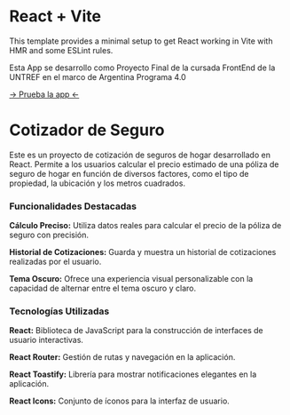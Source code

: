 # React + Vite

This template provides a minimal setup to get React working in Vite with HMR and some ESLint rules.

Esta App se desarrollo como Proyecto Final de la cursada FrontEnd de la UNTREF en el marco de Argentina Programa 4.0

[-> Prueba la app <-](proyecto-final-cotizador.vercel.app)

<h1>Cotizador de Seguro</h1>
Este es un proyecto de cotización de seguros de hogar desarrollado en React. Permite a los usuarios calcular el precio estimado de una póliza de seguro de hogar en función de diversos factores, como el tipo de propiedad, la ubicación y los metros cuadrados.

<h3>Funcionalidades Destacadas</h3>
<b>Cálculo Preciso:</b> Utiliza datos reales para calcular el precio de la póliza de seguro con precisión.

<b>Historial de Cotizaciones:</b> Guarda y muestra un historial de cotizaciones realizadas por el usuario.

<b>Tema Oscuro:</b> Ofrece una experiencia visual personalizable con la capacidad de alternar entre el tema oscuro y claro.

<h3>Tecnologías Utilizadas</h3>
<b>React:</b> Biblioteca de JavaScript para la construcción de interfaces de usuario interactivas.

<b>React Router:</b> Gestión de rutas y navegación en la aplicación.

<b>React Toastify:</b> Librería para mostrar notificaciones elegantes en la aplicación.

<b>React Icons:</b> Conjunto de íconos para la interfaz de usuario.
